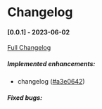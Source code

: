 # Changelog
#### [0.0.1] - 2023-06-02

[Full Changelog](https://github.com/Borecjeborec1/Tachuela/commits/main)

##### Implemented enhancements:
-  changelog ([#a3e0642](https://github.com/Borecjeborec1/Tachuela/commit/a3e06420b092758a780d7046fe7528d95a5406ef)) 

##### Fixed bugs:
